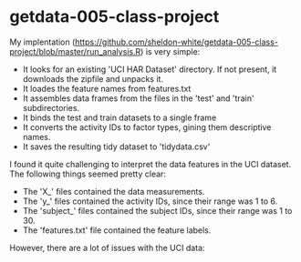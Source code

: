 # getdata-005-class-project

My implentation (https://github.com/sheldon-white/getdata-005-class-project/blob/master/run_analysis.R) is very simple:
* It looks for an existing 'UCI HAR Dataset' directory. If not present, it downloads the zipfile and unpacks it.
* It loades the feature names from features.txt
* It assembles data frames from the files in the 'test' and 'train' subdirectories.
* It binds the test and train datasets to a single frame
* It converts the activity IDs to factor types, gining them descriptive names.
* It saves the resulting tidy dataset to 'tidydata.csv'

I found it quite challenging to interpret the data features in the UCI dataset. The following things seemed pretty clear:
* The 'X_' files contained the data measurements.
* The 'y_' files contained the activity IDs, since their range was 1 to 6.
* The 'subject_' files contained the subject IDs, since their range was 1 to 30.
* The 'features.txt' file contained the feature labels.

However, there are a lot of issues with the UCI data:


